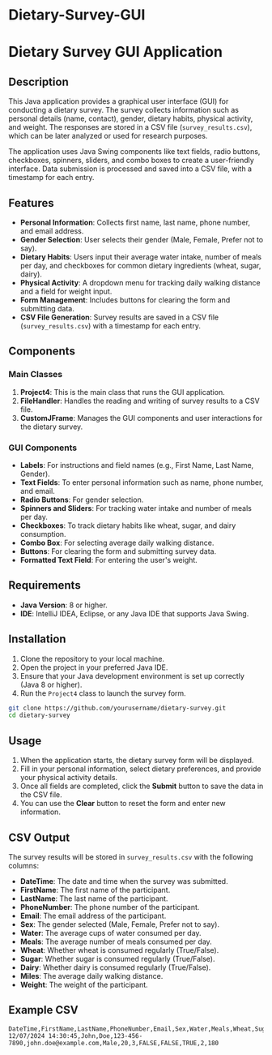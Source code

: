 # Dietary-Survey-GUI

# Dietary Survey GUI Application

## Description

This Java application provides a graphical user interface (GUI) for conducting a dietary survey. The survey collects information such as personal details (name, contact), gender, dietary habits, physical activity, and weight. The responses are stored in a CSV file (`survey_results.csv`), which can be later analyzed or used for research purposes.

The application uses Java Swing components like text fields, radio buttons, checkboxes, spinners, sliders, and combo boxes to create a user-friendly interface. Data submission is processed and saved into a CSV file, with a timestamp for each entry.

## Features

- **Personal Information**: Collects first name, last name, phone number, and email address.
- **Gender Selection**: User selects their gender (Male, Female, Prefer not to say).
- **Dietary Habits**: Users input their average water intake, number of meals per day, and checkboxes for common dietary ingredients (wheat, sugar, dairy).
- **Physical Activity**: A dropdown menu for tracking daily walking distance and a field for weight input.
- **Form Management**: Includes buttons for clearing the form and submitting data.
- **CSV File Generation**: Survey results are saved in a CSV file (`survey_results.csv`) with a timestamp for each entry.

## Components

### Main Classes
1. **Project4**: This is the main class that runs the GUI application.
2. **FileHandler**: Handles the reading and writing of survey results to a CSV file.
3. **CustomJFrame**: Manages the GUI components and user interactions for the dietary survey.

### GUI Components
- **Labels**: For instructions and field names (e.g., First Name, Last Name, Gender).
- **Text Fields**: To enter personal information such as name, phone number, and email.
- **Radio Buttons**: For gender selection.
- **Spinners and Sliders**: For tracking water intake and number of meals per day.
- **Checkboxes**: To track dietary habits like wheat, sugar, and dairy consumption.
- **Combo Box**: For selecting average daily walking distance.
- **Buttons**: For clearing the form and submitting survey data.
- **Formatted Text Field**: For entering the user's weight.

## Requirements

- **Java Version**: 8 or higher.
- **IDE**: IntelliJ IDEA, Eclipse, or any Java IDE that supports Java Swing.

## Installation

1. Clone the repository to your local machine.
2. Open the project in your preferred Java IDE.
3. Ensure that your Java development environment is set up correctly (Java 8 or higher).
4. Run the `Project4` class to launch the survey form.

```bash
git clone https://github.com/yourusername/dietary-survey.git
cd dietary-survey
```

## Usage

1. When the application starts, the dietary survey form will be displayed.
2. Fill in your personal information, select dietary preferences, and provide your physical activity details.
3. Once all fields are completed, click the **Submit** button to save the data in the CSV file.
4. You can use the **Clear** button to reset the form and enter new information.

## CSV Output

The survey results will be stored in `survey_results.csv` with the following columns:

- **DateTime**: The date and time when the survey was submitted.
- **FirstName**: The first name of the participant.
- **LastName**: The last name of the participant.
- **PhoneNumber**: The phone number of the participant.
- **Email**: The email address of the participant.
- **Sex**: The gender selected (Male, Female, Prefer not to say).
- **Water**: The average cups of water consumed per day.
- **Meals**: The average number of meals consumed per day.
- **Wheat**: Whether wheat is consumed regularly (True/False).
- **Sugar**: Whether sugar is consumed regularly (True/False).
- **Dairy**: Whether dairy is consumed regularly (True/False).
- **Miles**: The average daily walking distance.
- **Weight**: The weight of the participant.

## Example CSV

```csv
DateTime,FirstName,LastName,PhoneNumber,Email,Sex,Water,Meals,Wheat,Sugar,Dairy,Miles,Weight
12/07/2024 14:30:45,John,Doe,123-456-7890,john.doe@example.com,Male,20,3,FALSE,FALSE,TRUE,2,180
```

